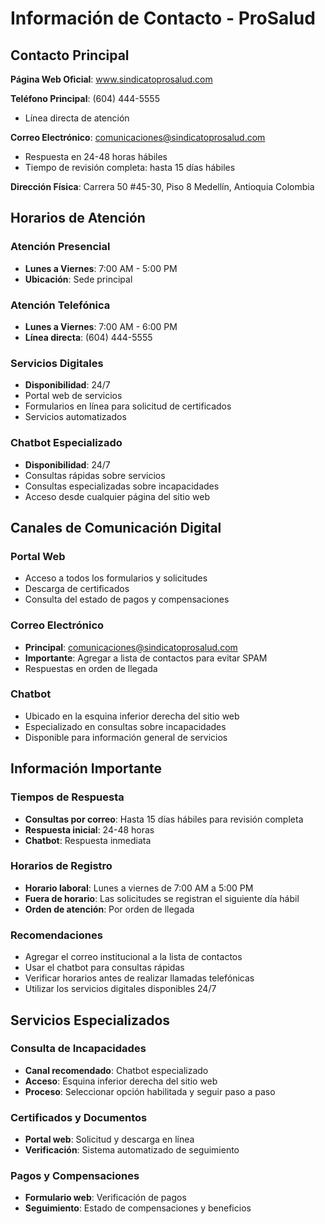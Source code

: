 
# Información de Contacto - ProSalud

## Contacto Principal

**Página Web Oficial**: www.sindicatoprosalud.com

**Teléfono Principal**: (604) 444-5555
- Línea directa de atención

**Correo Electrónico**: comunicaciones@sindicatoprosalud.com
- Respuesta en 24-48 horas hábiles
- Tiempo de revisión completa: hasta 15 días hábiles

**Dirección Física**:
Carrera 50 #45-30, Piso 8
Medellín, Antioquia
Colombia

## Horarios de Atención

### Atención Presencial
- **Lunes a Viernes**: 7:00 AM - 5:00 PM
- **Ubicación**: Sede principal

### Atención Telefónica
- **Lunes a Viernes**: 7:00 AM - 6:00 PM
- **Línea directa**: (604) 444-5555

### Servicios Digitales
- **Disponibilidad**: 24/7
- Portal web de servicios
- Formularios en línea para solicitud de certificados
- Servicios automatizados

### Chatbot Especializado
- **Disponibilidad**: 24/7
- Consultas rápidas sobre servicios
- Consultas especializadas sobre incapacidades
- Acceso desde cualquier página del sitio web

## Canales de Comunicación Digital

### Portal Web
- Acceso a todos los formularios y solicitudes
- Descarga de certificados
- Consulta del estado de pagos y compensaciones

### Correo Electrónico
- **Principal**: comunicaciones@sindicatoprosalud.com
- **Importante**: Agregar a lista de contactos para evitar SPAM
- Respuestas en orden de llegada

### Chatbot
- Ubicado en la esquina inferior derecha del sitio web
- Especializado en consultas sobre incapacidades
- Disponible para información general de servicios

## Información Importante

### Tiempos de Respuesta
- **Consultas por correo**: Hasta 15 días hábiles para revisión completa
- **Respuesta inicial**: 24-48 horas
- **Chatbot**: Respuesta inmediata

### Horarios de Registro
- **Horario laboral**: Lunes a viernes de 7:00 AM a 5:00 PM
- **Fuera de horario**: Las solicitudes se registran el siguiente día hábil
- **Orden de atención**: Por orden de llegada

### Recomendaciones
- Agregar el correo institucional a la lista de contactos
- Usar el chatbot para consultas rápidas
- Verificar horarios antes de realizar llamadas telefónicas
- Utilizar los servicios digitales disponibles 24/7

## Servicios Especializados

### Consulta de Incapacidades
- **Canal recomendado**: Chatbot especializado
- **Acceso**: Esquina inferior derecha del sitio web
- **Proceso**: Seleccionar opción habilitada y seguir paso a paso

### Certificados y Documentos
- **Portal web**: Solicitud y descarga en línea
- **Verificación**: Sistema automatizado de seguimiento

### Pagos y Compensaciones
- **Formulario web**: Verificación de pagos
- **Seguimiento**: Estado de compensaciones y beneficios
